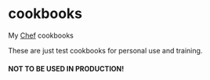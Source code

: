 cookbooks
=========

My [Chef](http://www.getchef.com/) cookbooks

These are just test cookbooks for personal use and training. 

#### NOT TO BE USED IN PRODUCTION!
